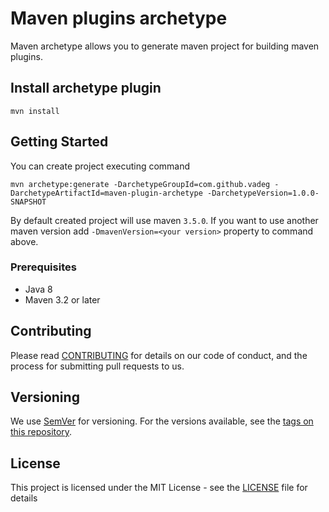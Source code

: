 # Maven plugins archetype

Maven archetype allows you to generate maven project for building maven plugins.

## Install archetype plugin

`mvn install`

## Getting Started

You can create project executing command 
```
mvn archetype:generate -DarchetypeGroupId=com.github.vadeg -DarchetypeArtifactId=maven-plugin-archetype -DarchetypeVersion=1.0.0-SNAPSHOT
```

By default created project will use maven `3.5.0`. If you want to use another maven version add `-DmavenVersion=<your version>`
property to command above.

### Prerequisites

* Java 8
* Maven 3.2 or later

## Contributing

Please read [CONTRIBUTING](CONTRIBUTING.md) for details on our code of conduct, and the process for submitting pull requests to us.

## Versioning

We use [SemVer](http://semver.org/) for versioning. For the versions available, see the [tags on this repository](https://github.com/vadeg/maven-plugin-archetype/tags). 

## License

This project is licensed under the MIT License - see the [LICENSE](LICENSE) file for details
